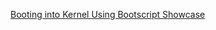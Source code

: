 [Booting into Kernel Using Bootscript Showcase](https://github.com/user-attachments/assets/0d525301-c393-4f8f-b123-3ef0fa2f9f28)

